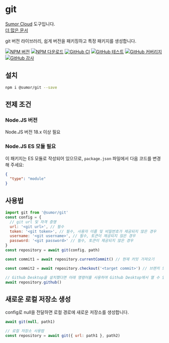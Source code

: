 # git

[Sumor Cloud](https://sumor.cloud) 도구입니다.  
[더 많은 문서](https://sumor.cloud/git)

git 버전 라이브러리, 쉽게 버전을 패키징하고 특정 패키지를 생성합니다.

[![NPM 버전](https://img.shields.io/npm/v/@sumor/git?logo=npm&label=NPM)](https://www.npmjs.com/package/@sumor/git)
[![NPM 다운로드](https://img.shields.io/npm/dw/@sumor/git?logo=npm&label=Downloads)](https://www.npmjs.com/package/@sumor/git)
[![GitHub CI](https://img.shields.io/github/actions/workflow/status/sumor-cloud/git/ci.yml?logo=github&label=CI)](https://github.com/sumor-cloud/git/actions/workflows/ci.yml)
[![GitHub 테스트](https://img.shields.io/github/actions/workflow/status/sumor-cloud/git/ut.yml?logo=github&label=테스트)](https://github.com/sumor-cloud/git/actions/workflows/ut.yml)
[![GitHub 커버리지](https://img.shields.io/github/actions/workflow/status/sumor-cloud/git/coverage.yml?logo=github&label=커버리지)](https://github.com/sumor-cloud/git/actions/workflows/coverage.yml)
[![GitHub 감사](https://img.shields.io/github/actions/workflow/status/sumor-cloud/git/audit.yml?logo=github&label=감사)](https://github.com/sumor-cloud/git/actions/workflows/audit.yml)

## 설치

```bash
npm i @sumor/git --save
```

## 전제 조건

### Node.JS 버전

Node.JS 버전 18.x 이상 필요

### Node.JS ES 모듈 필요

이 패키지는 ES 모듈로 작성되어 있으므로,
`package.json` 파일에서 다음 코드를 변경해 주세요:

```json
{
  "type": "module"
}
```

## 사용법

```javascript
import git from '@sumor/git'
const config = {
  // git url 및 자격 증명
  url: '<git url>', // 필수
  token: '<git token>', // 필수, 사용자 이름 및 비밀번호가 제공되지 않은 경우
  username: '<git username>', // 필수, 토큰이 제공되지 않은 경우
  password: '<git password>' // 필수, 토큰이 제공되지 않은 경우
}
const repository = await git(config, path)

const commit1 = await repository.currentCommit() // 현재 커밋 가져오기

const commit2 = await repository.checkout('<target commit>') // 브랜치 또는 태그 또는 커밋일 수 있음

// Github Desktop을 설치했다면 아래 명령어를 사용하여 Github Desktop에서 열 수 있습니다
await repository.github()
```

## 새로운 로컬 저장소 생성

config로 null을 전달하면 로컬 경로에 새로운 저장소를 생성합니다.

```javascript
await git(null, path1)

// 로컬 저장소 사용법
const repository = await git({ url: path1 }, path2)
```
